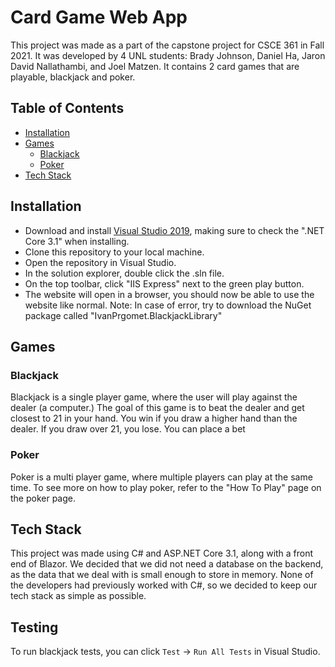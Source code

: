 # Card Game Web App

This project was made as a part of the capstone project for CSCE 361 in Fall 2021. It was developed by 4 UNL students:
Brady Johnson, Daniel Ha, Jaron David Nallathambi, and Joel Matzen. 
It contains 2 card games that are playable, blackjack and poker. 

## Table of Contents

- [Installation](#installation)
- [Games](#games)
  - [Blackjack](#blackjack)
  - [Poker](#poker)
- [Tech Stack](#tech-stack)

## Installation

- Download and install [Visual Studio 2019](https://docs.microsoft.com/en-us/visualstudio/releases/2019/release-notes), 
making sure to check the ".NET Core 3.1" when installing.
- Clone this repository to your local machine.
- Open the repository in Visual Studio.
- In the solution explorer, double click the .sln file.
- On the top toolbar, click "IIS Express" next to the green play button. 
- The website will open in a browser, you should now be able to use the website like normal.
Note: In case of error, try to download the NuGet package called "IvanPrgomet.BlackjackLibrary"

## Games

### Blackjack

Blackjack is a single player game, where the user will play against the dealer (a computer.)
The goal of this game is to beat the dealer and get closest to 21 in your hand. You win if you draw a higher
hand than the dealer. If you draw over 21, you lose. You can place a bet 

### Poker

Poker is a multi player game, where multiple players can play at the same time. To see more on how to play poker,
refer to the "How To Play" page on the poker page.

## Tech Stack

This project was made using C# and ASP.NET Core 3.1, along with a front end of Blazor. We decided that we did not need
a database on the backend, as the data that we deal with is small enough to store in memory. None of the developers
had previously worked with C#, so we decided to keep our tech stack as simple as possible. 

## Testing

To run blackjack tests, you can click `Test` -> `Run All Tests` in Visual Studio.
